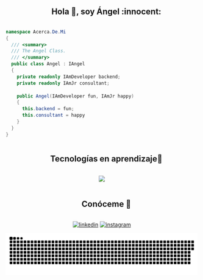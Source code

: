 
<div id="user-content-toc">
  <ul align="center">
    <summary><h2 style="display: inline-block">Hola 👋, soy Ángel :innocent:</h2></summary>
  </ul>
</div>

```csharp
namespace Acerca.De.Mi
{
  /// <summary>
  /// The Angel Class.
  /// </summary>
  public class Angel : IAngel
  {
    private readonly IAmDeveloper backend;
    private readonly IAmJr consultant;

    public Angel(IAmDeveloper fun, IAmJr happy)
    {
      this.backend = fun;
      this.consultant = happy
    }
  }
}
```

<div id="user-content-toc">
  <ul align="center">
    <summary><h2 style="display: inline-block">Tecnologías en aprendizaje🔭</h2></summary>
  </ul>
</div>
<p align="center">
  <a href="https://skillicons.dev">
    <img src="https://skillicons.dev/icons?i=git,aws,docker,kubernetes,dotnet,cs,mysql,redis,github,linux,md,postman,py,visualstudio,kafka,latex&perline=21" />
  </a>
</p>

<div id="user-content-toc">
  <ul align="center">
    <summary><h2 style="display: inline-block">Conóceme 🤝</h2></summary>
  </ul>
</div>

<p align="center">
<a href="https://www.linkedin.com/in/miguel-mondrag%C3%B3n-655907201/" target="blank"><img align="center" src="https://skillicons.dev/icons?i=linkedin" alt="linkedin" height="50" width="50" /></a>
<a href="https://www.instagram.com/charmino_angel/" target="blank"><img align="center" src="https://skillicons.dev/icons?i=instagram" alt="instagram" height="50" width="50" /></a>  
</p>

<div align="center">
  <img  src="https://github.com/4NGEL1/4NGEL1/blob/main/snakeAngel.svg"
       alt="snake" /></a>
</div>

<!--
**4NGEL1/4NGEL1** is a ✨ _special_ ✨ repository because its `README.md` (this file) appears on your GitHub profile.

Here are some ideas to get you started:

- 🔭 I’m currently working on ...
- 🌱 I’m currently learning ...
- 👯 I’m looking to collaborate on ...
- 🤔 I’m looking for help with ...
- 💬 Ask me about ...
- 📫 How to reach me: ...
- 😄 Pronouns: ...
- ⚡ Fun fact: ...
-->
